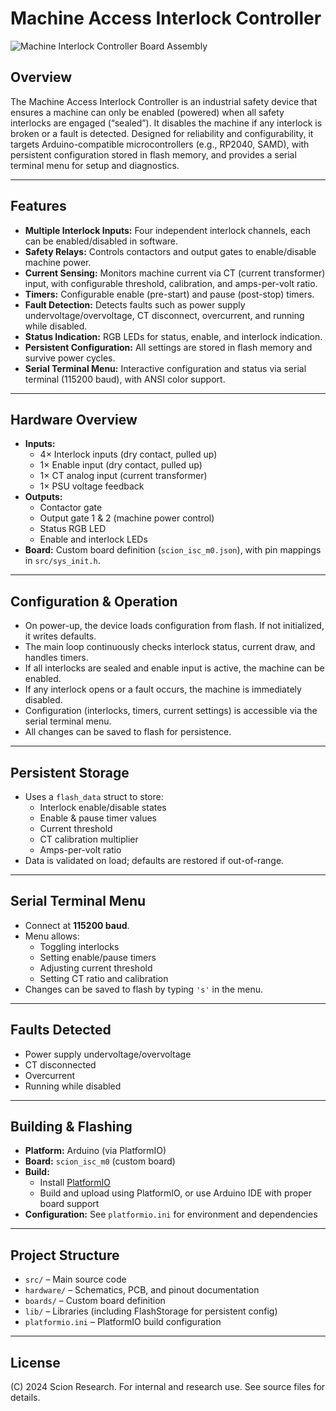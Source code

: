 # Machine Access Interlock Controller

![Machine Interlock Controller Board Assembly](hardware/Machine%20interlock%20controller%20assembly.png)


## Overview

The Machine Access Interlock Controller is an industrial safety device that ensures a machine can only be enabled (powered) when all safety interlocks are engaged (“sealed”). It disables the machine if any interlock is broken or a fault is detected. Designed for reliability and configurability, it targets Arduino-compatible microcontrollers (e.g., RP2040, SAMD), with persistent configuration stored in flash memory, and provides a serial terminal menu for setup and diagnostics.

---

## Features

- **Multiple Interlock Inputs:** Four independent interlock channels, each can be enabled/disabled in software.
- **Safety Relays:** Controls contactors and output gates to enable/disable machine power.
- **Current Sensing:** Monitors machine current via CT (current transformer) input, with configurable threshold, calibration, and amps-per-volt ratio.
- **Timers:** Configurable enable (pre-start) and pause (post-stop) timers.
- **Fault Detection:** Detects faults such as power supply undervoltage/overvoltage, CT disconnect, overcurrent, and running while disabled.
- **Status Indication:** RGB LEDs for status, enable, and interlock indication.
- **Persistent Configuration:** All settings are stored in flash memory and survive power cycles.
- **Serial Terminal Menu:** Interactive configuration and status via serial terminal (115200 baud), with ANSI color support.

---

## Hardware Overview

- **Inputs:**
  - 4× Interlock inputs (dry contact, pulled up)
  - 1× Enable input (dry contact, pulled up)
  - 1× CT analog input (current transformer)
  - 1× PSU voltage feedback
- **Outputs:**
  - Contactor gate
  - Output gate 1 & 2 (machine power control)
  - Status RGB LED
  - Enable and interlock LEDs
- **Board:** Custom board definition (`scion_isc_m0.json`), with pin mappings in `src/sys_init.h`.

---

## Configuration & Operation

- On power-up, the device loads configuration from flash. If not initialized, it writes defaults.
- The main loop continuously checks interlock status, current draw, and handles timers.
- If all interlocks are sealed and enable input is active, the machine can be enabled.
- If any interlock opens or a fault occurs, the machine is immediately disabled.
- Configuration (interlocks, timers, current settings) is accessible via the serial terminal menu.
- All changes can be saved to flash for persistence.

---

## Persistent Storage

- Uses a `flash_data` struct to store:
  - Interlock enable/disable states
  - Enable & pause timer values
  - Current threshold
  - CT calibration multiplier
  - Amps-per-volt ratio
- Data is validated on load; defaults are restored if out-of-range.

---

## Serial Terminal Menu

- Connect at **115200 baud**.
- Menu allows:
  - Toggling interlocks
  - Setting enable/pause timers
  - Adjusting current threshold
  - Setting CT ratio and calibration
- Changes can be saved to flash by typing `'s'` in the menu.

---

## Faults Detected

- Power supply undervoltage/overvoltage
- CT disconnected
- Overcurrent
- Running while disabled

---

## Building & Flashing

- **Platform:** Arduino (via PlatformIO)
- **Board:** `scion_isc_m0` (custom board)
- **Build:**
  - Install [PlatformIO](https://platformio.org/)
  - Build and upload using PlatformIO, or use Arduino IDE with proper board support
- **Configuration:** See `platformio.ini` for environment and dependencies

---

## Project Structure

- `src/` – Main source code
- `hardware/` – Schematics, PCB, and pinout documentation
- `boards/` – Custom board definition
- `lib/` – Libraries (including FlashStorage for persistent config)
- `platformio.ini` – PlatformIO build configuration

---

## License

(C) 2024 Scion Research. For internal and research use. See source files for details.
